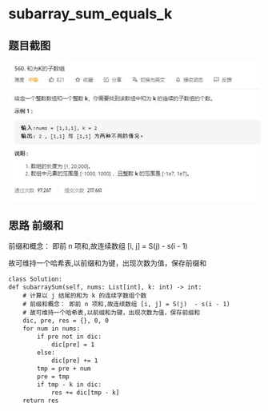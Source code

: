 # subarray_sum_equals_k

## 题目截图
 ![](subarray_sum_equals_k.jpg)

## 思路 前缀和

前缀和概念： 即前 n 项和,故连续数组 [i, j] = S(j)  - s(i - 1)

故可维持一个哈希表,以前缀和为键，出现次数为值，保存前缀和


    class Solution:
    def subarraySum(self, nums: List[int], k: int) -> int:
        # 计算以 j 结尾的和为 k 的连续字数组个数
        # 前缀和概念： 即前 n 项和,故连续数组 [i, j] = S(j)  - s(i - 1)
        # 故可维持一个哈希表,以前缀和为键，出现次数为值，保存前缀和
        dic, pre, res = {}, 0, 0
        for num in nums:
            if pre not in dic:
                dic[pre] = 1
            else:
                dic[pre] += 1
            tmp = pre + num
            pre = tmp
            if tmp - k in dic:
                res += dic[tmp - k]
        return res

